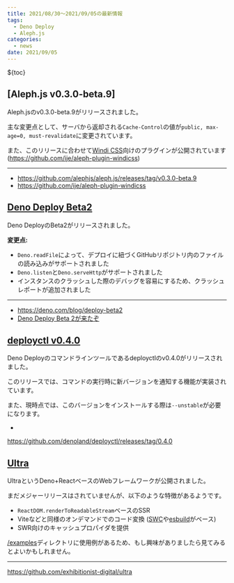 ```yaml
---
title: 2021/08/30〜2021/09/05の最新情報
tags:
  - Deno Deploy
  - Aleph.js
categories:
  - news
date: 2021/09/05
---
```


${toc}

## [Aleph.js v0.3.0-beta.9]

Aleph.jsのv0.3.0-beta.9がリリースされました。

主な変更点として、サーバから返却される`Cache-Control`の値が`public, max-age=0, must-revalidate`に変更されています。

また、このリリースに合わせて[Windi CSS](https://windicss.org/)向けのプラグインが公開されています (https://github.com/ije/aleph-plugin-windicss)

---

- https://github.com/alephjs/aleph.js/releases/tag/v0.3.0-beta.9
- https://github.com/ije/aleph-plugin-windicss

## [Deno Deploy Beta2](https://deno.com/blog/deploy-beta2)

Deno DeployのBeta2がリリースされました。

**変更点:**

- `Deno.readFile`によって、デプロイに紐づくGitHubリポジトリ内のファイルの読み込みがサポートされました
- `Deno.listen`と`Deno.serveHttp`がサポートされました
- インスタンスのクラッシュした際のデバッグを容易にするため、クラッシュレポートが追加されました

---

- https://deno.com/blog/deploy-beta2
- [Deno Deploy Beta 2が来たぞ](https://zenn.dev/kawarimidoll/articles/38d5c3d82e6882)

## [deployctl v0.4.0](https://github.com/denoland/deployctl/releases/tag/0.4.0)

Deno Deployのコマンドラインツールであるdeployctlのv0.4.0がリリースされました。

このリリースでは、コマンドの実行時に新バージョンを通知する機能が実装されています。

また、現時点では、このバージョンをインストールする際は`--unstable`が必要になります。

- 

https://github.com/denoland/deployctl/releases/tag/0.4.0

## [Ultra](https://github.com/exhibitionist-digital/ultra)

UltraというDeno+ReactベースのWebフレームワークが公開されました。

まだメジャーリリースはされていませんが、以下のような特徴があるようです。

- `ReactDOM.renderToReadableStream`ベースのSSR
- Viteなどと同様のオンデマンドでのコード変換 ([SWC](https://swc.rs/)や[esbuild](https://github.com/evanw/esbuild)がベース)
- SWR向けのキャッシュプロパイダを提供

[/examples](https://github.com/exhibitionist-digital/ultra/tree/master/examples)ディレクトリに使用例があるため、もし興味がありましたら見てみるとよいかもしれません。

---

https://github.com/exhibitionist-digital/ultra
